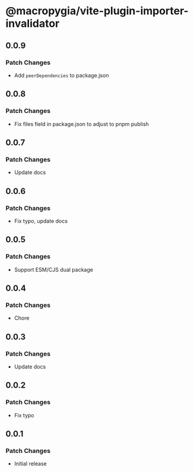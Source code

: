 # @macropygia/vite-plugin-importer-invalidator

## 0.0.9

### Patch Changes

- Add `peerDependencies` to package.json

## 0.0.8

### Patch Changes

- Fix files field in package.json to adjust to pnpm publish

## 0.0.7

### Patch Changes

- Update docs

## 0.0.6

### Patch Changes

- Fix typo, update docs

## 0.0.5

### Patch Changes

- Support ESM/CJS dual package

## 0.0.4

### Patch Changes

- Chore

## 0.0.3

### Patch Changes

- Update docs

## 0.0.2

### Patch Changes

- Fix typo

## 0.0.1

### Patch Changes

- Initial release
